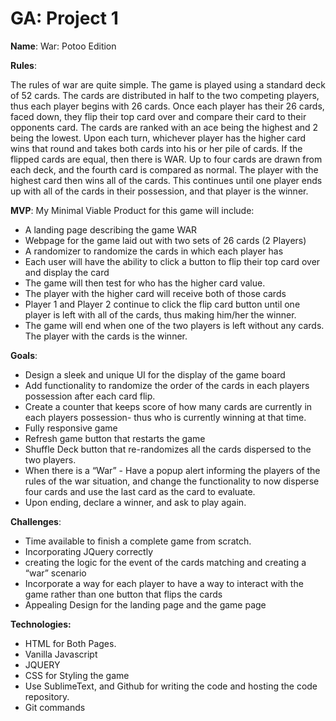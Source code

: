 <!-- # project-1
Game for Project 1 WDI- Potoo
 -->
 # GA: Project 1
**Name**: War: Potoo Edition

**Rules**:

The rules of war are quite simple. The game is played using a standard deck of 52 cards. The cards are distributed in half to the two competing players, thus each player begins with 26 cards. Once each player has their 26 cards, faced down, they flip their top card over and compare their card to their opponents card. The cards are ranked with an ace being the highest and 2 being the lowest. Upon each turn, whichever player has the higher card wins that round and takes both cards into his or her pile of cards. If the flipped cards are equal, then there is WAR. Up to four cards are drawn from each deck, and the fourth card is compared as normal. The player with the highest card then wins all of the cards. This continues until one player ends up with all of the cards in their possession, and that player is the winner. 

**MVP**: My Minimal Viable Product for this game will include:


- A landing page describing the game WAR
- Webpage for the game laid out with two sets of 26 cards (2 Players)
- A randomizer to randomize the cards in which each player has
- Each user will have the ability to click a button to flip their top card over and display the card
- The game will then test for who has the higher card value.
- The player with the higher card will receive both of those cards
- Player 1 and Player 2 continue to click the flip card button until one player is left with all of the cards, thus making him/her the winner. 
- The game will end when one of the two players is left without any cards. The player with the cards is the winner.

**Goals**: 

- Design a sleek and unique UI for the display of the game board
- Add functionality to randomize the order of the cards in each players possession after each card flip. 
- Create a counter that keeps score of how many cards are currently in each players possession- thus who is currently winning at that time. 
- Fully responsive game
- Refresh game button that restarts the game
- Shuffle Deck button that re-randomizes all the cards dispersed to the two players.
- When there is a “War” - Have a popup alert informing the players of the rules of the war situation, and change the functionality to now disperse four cards and use the last card as the card to evaluate. 
- Upon ending, declare a winner, and ask to play again. 

**Challenges**: 

- Time available to finish a complete game from scratch. 
- Incorporating JQuery correctly
- creating the logic for the event of the cards matching and creating a “war” scenario
- Incorporate a way for each player to have a way to interact with the game rather than one button that flips the cards
- Appealing Design for the landing page and the game page

**Technologies:**

- HTML for Both Pages.
- Vanilla Javascript 
- JQUERY 
- CSS for Styling the game
- Use SublimeText, and Github for writing the code and hosting the code repository. 
- Git commands 


